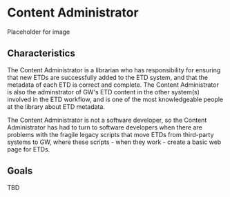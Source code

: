 # Content Administrator

Placeholder for image

## Characteristics
The Content Administrator is a librarian who has responsibility for ensuring that new ETDs are successfully added to the ETD system, and that the metadata of each ETD is correct and complete.  The Content Administrator is also the adminstrator of GW's ETD content in the other system(s) involved in the ETD workflow, and is one of the most knowledgeable people at the library about ETD metadata.

The Content Administrator is not a software developer, so the Content Administrator has had to turn to software developers when there are problems with the fragile legacy scripts that move ETDs from third-party systems to GW, where these scripts - when they work - create a basic web page for ETDs.

## Goals
TBD
